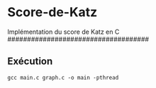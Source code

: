 # Score-de-Katz
Implémentation du score de Katz en C
####################################

## Exécution
```gcc main.c graph.c -o main -pthread```

